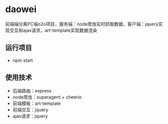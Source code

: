 # daowei
前端端分离PC端o2o项目，服务端：node爬虫实时抓取数据，客户端：jquery实现交互和ajax请求，art-template实现数据渲染

## 运行项目
- npm start

## 使用技术
- 后端路由：express
- node爬虫：superagent + cheerio
- 前端模板：art-template
- 前端交互：jquery
- ajax请求：jquery
